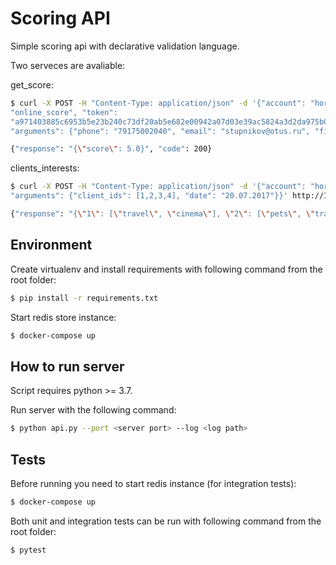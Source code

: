 # Scoring API
Simple scoring api with declarative validation language.

Two serveces are avaliable:

get_score:
```bash
$ curl -X POST -H "Content-Type: application/json" -d '{"account": "horns&hoofs", "login": "ivan", "method":
"online_score", "token":
"a971403885c6953b5e23b240c73df20ab5e682e00942a07d03e39ac5824a3d2da975b0e5d50b957ea464e8c25ced6b7fe2b2055f9de78002007280cafc377dfd",
"arguments": {"phone": "79175002040", "email": "stupnikov@otus.ru", "first_name": "Стансилав", "last_name": "Ступников", "birthday": "01.01.1999", "gender": 1}}' http://127.0.0.1:8080/method/

{"response": "{\"score\": 5.0}", "code": 200}
```

clients_interests:
```bash
$ curl -X POST -H "Content-Type: application/json" -d '{"account": "horns&hoofs", "login": "ivan", "method": "clients_interests", "token": "a971403885c6953b5e23b240c73df20ab5e682e00942a07d03e39ac5824a3d2da975b0e5d50b957ea464e8c25ced6b7fe2b2055f9de78002007280cafc377dfd", 
"arguments": {"client_ids": [1,2,3,4], "date": "20.07.2017"}}' http://127.0.0.1:8080/method/

{"response": "{\"1\": [\"travel\", \"cinema\"], \"2\": [\"pets\", \"travel\"], \"3\": [\"hi-tech\", \"sport\"], \"4\": [\"cars\", \"geek\"]}", "code": 200}
```

## Environment
Create virtualenv and install requirements with following command from the root folder:
```bash
$ pip install -r requirements.txt
```
Start redis store instance:
```bash
$ docker-compose up
```

## How to run server

Script requires python >= 3.7.

Run server with the following command:

```bash
$ python api.py --port <server port> --log <log path>
```

## Tests
Before running you need to start redis instance (for integration tests):
```bash
$ docker-compose up
```
Both unit and integration tests can be run with following command from the root folder:
```bash
$ pytest
```


